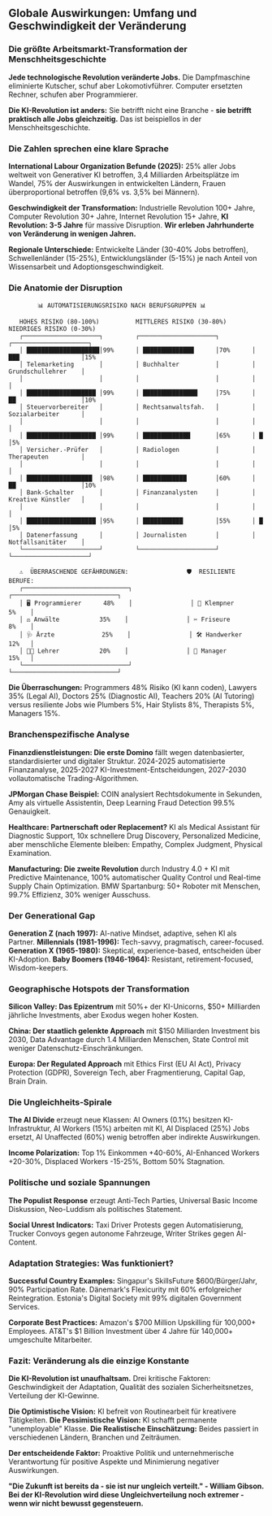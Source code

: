 ## Globale Auswirkungen: Umfang und Geschwindigkeit der Veränderung

### Die größte Arbeitsmarkt-Transformation der Menschheitsgeschichte

**Jede technologische Revolution veränderte Jobs.** Die Dampfmaschine eliminierte Kutscher, schuf aber Lokomotivführer. Computer ersetzten Rechner, schufen aber Programmierer.

**Die KI-Revolution ist anders:** Sie betrifft nicht eine Branche - **sie betrifft praktisch alle Jobs gleichzeitig.** Das ist beispiellos in der Menschheitsgeschichte.

### Die Zahlen sprechen eine klare Sprache

**International Labour Organization Befunde (2025):** 25% aller Jobs weltweit von Generativer KI betroffen, 3,4 Milliarden Arbeitsplätze im Wandel, 75% der Auswirkungen in entwickelten Ländern, Frauen überproportional betroffen (9,6% vs. 3,5% bei Männern).

**Geschwindigkeit der Transformation:** Industrielle Revolution 100+ Jahre, Computer Revolution 30+ Jahre, Internet Revolution 15+ Jahre, **KI Revolution: 3-5 Jahre** für massive Disruption. **Wir erleben Jahrhunderte von Veränderung in wenigen Jahren.**

**Regionale Unterschiede:** Entwickelte Länder (30-40% Jobs betroffen), Schwellenländer (15-25%), Entwicklungsländer (5-15%) je nach Anteil von Wissensarbeit und Adoptionsgeschwindigkeit.

### Die Anatomie der Disruption

```
        📊 AUTOMATISIERUNGSRISIKO NACH BERUFSGRUPPEN 📊
        
   HOHES RISIKO (80-100%)          MITTLERES RISIKO (30-80%)      NIEDRIGES RISIKO (0-30%)
   ┌─────────────────────┐         ┌─────────────────────┐         ┌─────────────────────┐
   │ ████████████████████│99%      │ ██████████████      │70%      │ ███                 │15%
   │ Telemarketing       │         │ Buchhalter          │         │ Grundschullehrer    │
   │                     │         │                     │         │                     │
   │ ███████████████████ │99%      │ ███████████████     │75%      │ ██                  │10%
   │ Steuervorbereiter   │         │ Rechtsanwaltsfah.   │         │ Sozialarbeiter      │
   │                     │         │                     │         │                     │
   │ ███████████████████ │99%      │ █████████████       │65%      │ █                   │5%
   │ Versicher.-Prüfer   │         │ Radiologen          │         │ Therapeuten         │
   │                     │         │                     │         │                     │
   │ ██████████████████  │98%      │ ████████████        │60%      │ ██                  │10%
   │ Bank-Schalter       │         │ Finanzanalysten     │         │ Kreative Künstler   │
   │                     │         │                     │         │                     │
   │ ███████████████████ │95%      │ ███████████         │55%      │ █                   │5%
   │ Datenerfassung      │         │ Journalisten        │         │ Notfallsanitäter    │
   └─────────────────────┘         └─────────────────────┘         └─────────────────────┘
   
   ⚠️  ÜBERRASCHENDE GEFÄHRDUNGEN:                🛡️  RESILIENTE BERUFE:
   ┌─────────────────────────────┐                ┌─────────────────────────────┐
   │ 🖥️ Programmierer      48%    │                │ 🔧 Klempner           5%    │
   │ ⚖️ Anwälte           35%    │                │ ✂️ Friseure           8%    │
   │ 🩺 Ärzte             25%    │                │ 🛠️ Handwerker         12%   │
   │ 👨‍🏫 Lehrer           20%    │                │ 💼 Manager            15%   │
   └─────────────────────────────┘                └─────────────────────────────┘
```

**Die Überraschungen:** Programmers 48% Risiko (KI kann coden), Lawyers 35% (Legal AI), Doctors 25% (Diagnostic AI), Teachers 20% (AI Tutoring) versus resiliente Jobs wie Plumbers 5%, Hair Stylists 8%, Therapists 5%, Managers 15%.

### Branchenspezifische Analyse

**Finanzdienstleistungen: Die erste Domino** fällt wegen datenbasierter, standardisierter und digitaler Struktur. 2024-2025 automatisierte Finanzanalyse, 2025-2027 KI-Investment-Entscheidungen, 2027-2030 vollautomatische Trading-Algorithmen.

**JPMorgan Chase Beispiel:** COIN analysiert Rechtsdokumente in Sekunden, Amy als virtuelle Assistentin, Deep Learning Fraud Detection 99.5% Genauigkeit.

**Healthcare: Partnerschaft oder Replacement?** KI als Medical Assistant für Diagnostic Support, 10x schnellere Drug Discovery, Personalized Medicine, aber menschliche Elemente bleiben: Empathy, Complex Judgment, Physical Examination.

**Manufacturing: Die zweite Revolution** durch Industry 4.0 + KI mit Predictive Maintenance, 100% automatischer Quality Control und Real-time Supply Chain Optimization. BMW Spartanburg: 50+ Roboter mit Menschen, 99.7% Effizienz, 30% weniger Ausschuss.

### Der Generational Gap

**Generation Z (nach 1997):** AI-native Mindset, adaptive, sehen KI als Partner. **Millennials (1981-1996):** Tech-savvy, pragmatisch, career-focused. **Generation X (1965-1980):** Skeptical, experience-based, entscheiden über KI-Adoption. **Baby Boomers (1946-1964):** Resistant, retirement-focused, Wisdom-keepers.

### Geographische Hotspots der Transformation

**Silicon Valley: Das Epizentrum** mit 50%+ der KI-Unicorns, $50+ Milliarden jährliche Investments, aber Exodus wegen hoher Kosten.

**China: Der staatlich gelenkte Approach** mit $150 Milliarden Investment bis 2030, Data Advantage durch 1.4 Milliarden Menschen, State Control mit weniger Datenschutz-Einschränkungen.

**Europa: Der Regulated Approach** mit Ethics First (EU AI Act), Privacy Protection (GDPR), Sovereign Tech, aber Fragmentierung, Capital Gap, Brain Drain.

### Die Ungleichheits-Spirale

**The AI Divide** erzeugt neue Klassen: AI Owners (0.1%) besitzen KI-Infrastruktur, AI Workers (15%) arbeiten mit KI, AI Displaced (25%) Jobs ersetzt, AI Unaffected (60%) wenig betroffen aber indirekte Auswirkungen.

**Income Polarization:** Top 1% Einkommen +40-60%, AI-Enhanced Workers +20-30%, Displaced Workers -15-25%, Bottom 50% Stagnation.

### Politische und soziale Spannungen

**The Populist Response** erzeugt Anti-Tech Parties, Universal Basic Income Diskussion, Neo-Luddism als politisches Statement.

**Social Unrest Indicators:** Taxi Driver Protests gegen Automatisierung, Trucker Convoys gegen autonome Fahrzeuge, Writer Strikes gegen AI-Content.

### Adaptation Strategies: Was funktioniert?

**Successful Country Examples:** Singapur's SkillsFuture $600/Bürger/Jahr, 90% Participation Rate. Dänemark's Flexicurity mit 60% erfolgreicher Reintegration. Estonia's Digital Society mit 99% digitalen Government Services.

**Corporate Best Practices:** Amazon's $700 Million Upskilling für 100,000+ Employees. AT&T's $1 Billion Investment über 4 Jahre für 140,000+ umgeschulte Mitarbeiter.

### Fazit: Veränderung als die einzige Konstante

**Die KI-Revolution ist unaufhaltsam.** Drei kritische Faktoren: Geschwindigkeit der Adaptation, Qualität des sozialen Sicherheitsnetzes, Verteilung der KI-Gewinne.

**Die Optimistische Vision:** KI befreit von Routinearbeit für kreativere Tätigkeiten. **Die Pessimistische Vision:** KI schafft permanente "unemployable" Klasse. **Die Realistische Einschätzung:** Beides passiert in verschiedenen Ländern, Branchen und Zeiträumen.

**Der entscheidende Faktor:** Proaktive Politik und unternehmerische Verantwortung für positive Aspekte und Minimierung negativer Auswirkungen.

**"Die Zukunft ist bereits da - sie ist nur ungleich verteilt." - William Gibson. Bei der KI-Revolution wird diese Ungleichverteilung noch extremer - wenn wir nicht bewusst gegensteuern.**